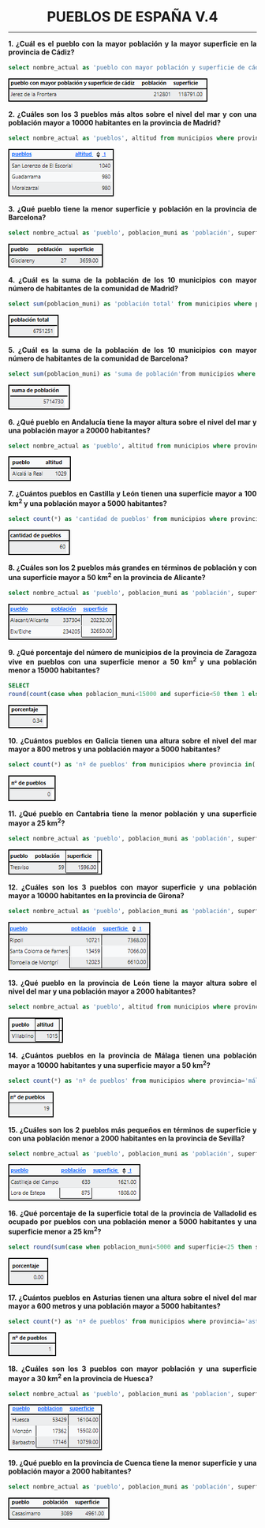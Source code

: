 <style>
  h1{
    text-align: center;
    font-weight: bold;
    border: none;
    margin-bottom: 0px;
  }

  p{
    text-align: justify;
  }

  img{
    border: 2px solid black;
  }
</style>

<h1>PUEBLOS DE ESPAÑA V.4</h1>

<hr>

<p><b>1. ¿Cuál es el pueblo con la mayor población y la mayor superficie en la provincia de Cádiz?</b></p>

```sql
select nombre_actual as 'pueblo con mayor población y superficie de cádiz', poblacion_muni as 'población', superficie from municipios where provincia='cadiz' order by poblacion_muni desc, superficie desc limit 1;
```

<img src="img/1.png">

<p><b>2. ¿Cuáles son los 3 pueblos más altos sobre el nivel del mar y con una población mayor a 10000 habitantes en la provincia de Madrid?</b></p>

```sql
select nombre_actual as 'pueblos', altitud from municipios where provincia='madrid' and poblacion_muni>10000 order by altitud desc limit 3;
```

<img src="img/2.png">

<p><b>3. ¿Qué pueblo tiene la menor superficie y población en la provincia de Barcelona?</b></p>

```sql
select nombre_actual as 'pueblo', poblacion_muni as 'población', superficie from municipios where provincia='barcelona' order by poblacion_muni asc, superficie asc limit 1;
```

<img src="img/3.png">

<p><b>4. ¿Cuál es la suma de la población de los 10 municipios con mayor número de habitantes de la comunidad de Madrid?</b></p>

```sql
select sum(poblacion_muni) as 'población total' from municipios where provincia='madrid' order by poblacion_muni desc limit 10;
```

<img src="img/4.png">

<p><b>5. ¿Cuál es la suma de la población de los 10 municipios con mayor número de habitantes de la comunidad de Barcelona?</b></p>

```sql
select sum(poblacion_muni) as 'suma de población'from municipios where provincia='barcelona' order by poblacion_muni desc limit 10;
```

<img src="img/5.png">

<p><b>6. ¿Qué pueblo en Andalucía tiene la mayor altura sobre el nivel del mar y una población mayor a 20000 habitantes?</b></p>

```sql
select nombre_actual as 'pueblo', altitud from municipios where provincia in('málaga', 'cádiz', 'sevilla', 'huelva', 'córdoba', 'jaén', 'granada', 'almería') and poblacion_muni>20000 order by altitud desc limit 1;
```

<img src="img/6.png">

<p><b>7. ¿Cuántos pueblos en Castilla y León tienen una superficie mayor a 100 km<sup>2</sup> y una población mayor a 5000 habitantes?</b></p>

```sql
select count(*) as 'cantidad de pueblos' from municipios where provincia in('ávila', 'burgos', 'leon', 'palencia', 'salamanca', 'segovia', 'soria', 'valladolid', 'zamora') and poblacion_muni>5000 and superficie>100;
```

<img src="img/7.png">

<p><b>8. ¿Cuáles son los 2 pueblos más grandes en términos de población y con una superficie mayor a 50 km<sup>2</sup> en la provincia de Alicante?</b></p>

```sql
select nombre_actual as 'pueblo', poblacion_muni as 'población', superficie from municipios where provincia='alacant/alicante' and superficie>50 order by poblacion_muni desc limit 2;
```

<img src="img/8.png">

<p><b>9. ¿Qué porcentaje del número de municipios de la provincia de Zaragoza vive en pueblos con una superficie menor a 50 km<sup>2</sup> y una población menor a 15000 habitantes?</b></p>

```sql
SELECT 
round(count(case when poblacion_muni<15000 and superficie<50 then 1 else null end)*100.0/count(*), 2) as 'porcentaje' from municipios where provincia='zaragoza';
```

<img src="img/9.png">

<p><b>10. ¿Cuántos pueblos en Galicia tienen una altura sobre el nivel del mar mayor a 800 metros y una población mayor a 5000 habitantes?</b></p>

```sql
select count(*) as 'nº de pueblos' from municipios where provincia in('la coruña', 'lugo', 'orense', 'pontevedra') and altitud>800 and poblacion_muni>5000;
```

<img src="img/10.png">

<p><b>11. ¿Qué pueblo en Cantabria tiene la menor población y una superficie mayor a 25 km<sup>2</sup>?</b></p>

```sql
select nombre_actual as 'pueblo', poblacion_muni as 'población', superficie from municipios where provincia='cantabria' and superficie>25 order by poblacion_muni asc limit 1;
```

<img src="img/11.png">

<p><b>12. ¿Cuáles son los 3 pueblos con mayor superficie y una población mayor a 10000 habitantes en la provincia de Girona?</b></p>

```sql
select nombre_actual as 'pueblo', poblacion_muni as 'población', superficie  from municipios  where provincia='girona' and poblacion_muni>10000 and superficie>25  order by superficie desc limit 3;
```

<img src="img/12.png">

<p><b>13. ¿Qué pueblo en la provincia de León tiene la mayor altura sobre el nivel del mar y una población mayor a 2000 habitantes?</b></p>

```sql
select nombre_actual as 'pueblo', altitud from municipios where provincia='león' and poblacion_muni>2000 and superficie>0 and altitud>0 order by altitud desc limit 1;
```

<img src="img/13.png">

<p><b>14. ¿Cuántos pueblos en la provincia de Málaga tienen una población mayor a 10000 habitantes y una superficie mayor a 50 km<sup>2</sup>?</b></p>

```sql
select count(*) as 'nº de pueblos' from municipios where provincia='málaga' and poblacion_muni>10000 and superficie>50;
```

<img src="img/14.png">

<p><b>15. ¿Cuáles son los 2 pueblos más pequeños en términos de superficie y con una población menor a 2000 habitantes en la provincia de Sevilla?</b></p>

```sql
select nombre_actual as 'pueblo', poblacion_muni as 'población', superficie from municipios where provincia='sevilla' and poblacion_muni<2000 order by superficie asc limit 2;
```

<img src="img/15.png">

<p><b>16. ¿Qué porcentaje de la superficie total de la provincia de Valladolid es ocupado por pueblos con una población menor a 5000 habitantes y una superficie menor a 25 km<sup>2</sup>?</b></p>

```sql
select round(sum(case when poblacion_muni<5000 and superficie<25 then superficie else 0 end)*100.0/sum(superficie), 2) as 'porcentaje' from municipios where provincia='valladolid';
```

<img src="img/16.png">

<p><b>17. ¿Cuántos pueblos en Asturias tienen una altura sobre el nivel del mar mayor a 600 metros y una población mayor a 5000 habitantes?</b></p>

```sql
select count(*) as 'nº de pueblos' from municipios where provincia='asturias' and altitud>600 and poblacion_muni>5000;
```

<img src="img/17.png">

<p><b>18. ¿Cuáles son los 3 pueblos con mayor población y una superficie mayor a 30 km<sup>2</sup> en la provincia de Huesca?</b></p>

```sql
select nombre_actual as 'pueblo', poblacion_muni as 'poblacion', superficie from municipios where provincia='huesca' and superficie>30 and poblacion_muni>0 order by poblacion_muni desc limit 3;
```

<img src="img/18.png">

<p><b>19. ¿Qué pueblo en la provincia de Cuenca tiene la menor superficie y una población mayor a 2000 habitantes?</b></p>

```sql
select nombre_actual as 'pueblo', poblacion_muni as 'población', superficie from municipios where provincia='cuenca' and poblacion_muni>2000 order by superficie asc limit 1;
```

<img src="img/19.png">